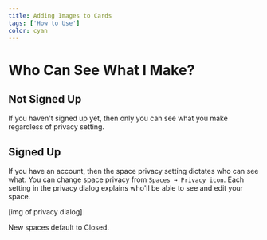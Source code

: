 ```yaml
---
title: Adding Images to Cards
tags: ['How to Use']
color: cyan
---
```

# Who Can See What I Make?

## Not Signed Up

If you haven't signed up yet, then only you can see what you make regardless of privacy setting.

## Signed Up

If you have an account, then the space privacy setting dictates who can see what. You can change space privacy from `Spaces → Privacy icon`. Each setting in the privacy dialog explains who'll be able to see and edit your space.

[img of privacy dialog]

New spaces default to Closed.